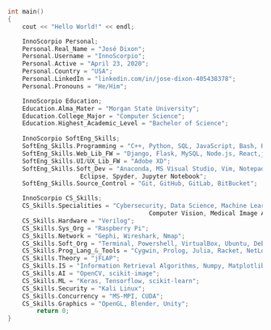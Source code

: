 <!-- ### Hi there 👋 -->
<!--
**InnoScorpio/InnoScorpio** is a ✨ _special_ ✨ repository because its `README.md` (this file) appears on your GitHub profile.

Here are some ideas to get you started:

- 🔭 I’m currently working on ...
- 🌱 I’m currently learning ...
- 👯 I’m looking to collaborate on ...
- 🤔 I’m looking for help with ...
- 💬 Ask me about ...
- 📫 How to reach me: ...
- 😄 Pronouns: ...
- ⚡ Fun fact: ...
-->
```C++
int main()
{ 
	cout << "Hello World!" << endl;

	InnoScorpio Personal;  
	Personal.Real_Name = "José Dixon";
	Personal.Username = "InnoScorpio";
	Personal.Active = "April 23, 2020";
	Personal.Country = "USA";
	Personal.LinkedIn = "linkedin.com/in/jose-dixon-405438378";
	Personal.Pronouns = "He/Him";

	InnoScorpio Education;
	Education.Alma_Mater = "Morgan State University";
	Education.College_Major = "Computer Science";
	Education.Highest_Academic_Level = "Bachelor of Science";
	
	InnoScorpio SoftEng_Skills;
	SoftEng_Skills.Programming = "C++, Python, SQL, JavaScript, Bash, HTML, CSS, R";
	SoftEng_Skills.Web_Lib_FW = "Django, Flask, MySQL, Node.js, React,js, PostqreSQL, MongoDB,";
	SoftEng_Skills.UI/UX_Lib_FW = "Adobe XD";
	SoftEng_Skills.Soft_Dev = "Anaconda, MS Visual Studio, Vim, Notepad++, 
					Eclipse, Spyder, Jupyter Notebook";
	SoftEng_Skills.Source_Control = "Git, GitHub, GitLab, BitBucket";

	InnoScorpio CS_Skills;
	CS_Skills.Specialities = "Cybersecurity, Data Science, Machine Learning, Deep Learning, 
	                                   Computer Vision, Medical Image Analysis";
	CS_Skills.Hardware = "Verilog";
	CS_Skills.Sys_Org = "Raspberry Pi";
	CS_Skills.Network = "Gephi, Wireshark, Nmap";
	CS_Skills.Soft_Org = "Terminal, Powershell, VirtualBox, Ubuntu, Debian, Windows, Android";
	CS_Skills.Prog_Lang_&_Tools = "Cygwin, Prolog, Julia, Racket, NetLogo";
	CS_Skills.Theory = "jFLAP";
	CS_Skills.IS = "Information Retrieval Algorithms, Numpy, Matplotlib, Pandas, Scipy, Seaborn";
	CS_Skills.AI = "OpenCV, scikit-image";
	CS_Skills.ML = "Keras, Tensorflow, scikit-learn";
	CS_Skills.Security = "Kali Linux";
	CS_Skills.Concurrency = "MS-MPI, CUDA";
	CS_Skills.Graphics = "OpenGL, Blender, Unity";
        return 0;
}
 ```
  
